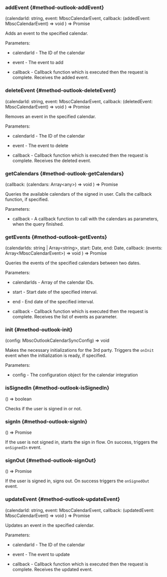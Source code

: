 ### addEvent {#method-outlook-addEvent}

(calendarId: string, event: MbscCalendarEvent, callback: (addedEvent: MbscCalendarEvent) => void
) => Promise


Adds an event to the specified calendar.

Parameters:
 - calendarId - The ID of the calendar

 - event - The event to add

 - callback - Callback function which is executed then the request is complete. Receives the added event.


### deleteEvent {#method-outlook-deleteEvent}

(calendarId: string, event: MbscCalendarEvent, callback: (deletedEvent: MbscCalendarEvent) => void
) => Promise


Removes an event in the specified calendar.

Parameters:
 - calendarId - The ID of the calendar

 - event - The event to delete

 - callback - Callback function which is executed then the request is complete. Receives the deleted event.


### getCalendars {#method-outlook-getCalendars}

(callback: (calendars: Array&lt;any&gt;) => void
) => Promise


Queries the available calendars of the signed in user.
Calls the callback function, if specified.

Parameters:
 - callback - A callback function to call with the calendars as parameters, when the query finished.


### getEvents {#method-outlook-getEvents}

(calendarIds: string &#124; Array&lt;string&gt;, start: Date, end: Date, callback: (events: Array&lt;MbscCalendarEvent&gt;) => void
) => Promise


Queries the events of the specified calendars between two dates.

Parameters:
 - calendarIds - Array of the calendar IDs.

 - start - Start date of the specified interval.

 - end - End date of the specified interval.

 - callback - Callback function which is executed then the request is complete. Receives the list of events as parameter.


### init {#method-outlook-init}

(config: MbscOutlookCalendarSyncConfig) => void


Makes the necessary initializations for the 3rd party.
Triggers the `onInit` event when the initialization is ready, if specified.

Parameters:
 - config - The configuration object for the calendar integration


### isSignedIn {#method-outlook-isSignedIn}

() => boolean


Checks if the user is signed in or not.

### signIn {#method-outlook-signIn}

() => Promise


If the user is not signed in, starts the sign in flow. On success, triggers the `onSignedIn` event.

### signOut {#method-outlook-signOut}

() => Promise


If the user is signed in, signs out. On success triggers the `onSignedOut` event.

### updateEvent {#method-outlook-updateEvent}

(calendarId: string, event: MbscCalendarEvent, callback: (updatedEvent: MbscCalendarEvent) => void
) => Promise


Updates an event in the specified calendar.

Parameters:
 - calendarId - The ID of the calendar

 - event - The event to update

 - callback - Callback function which is executed then the request is complete. Receives the updated event.

